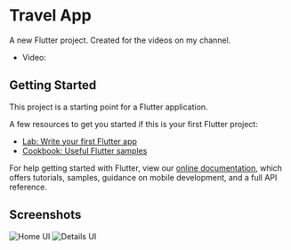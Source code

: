 # Travel App

A new Flutter project. Created for the videos on my channel.
- Video: 

## Getting Started

This project is a starting point for a Flutter application.

A few resources to get you started if this is your first Flutter project:

- [Lab: Write your first Flutter app](https://flutter.dev/docs/get-started/codelab)
- [Cookbook: Useful Flutter samples](https://flutter.dev/docs/cookbook)

For help getting started with Flutter, view our 
[online documentation](https://flutter.dev/docs), which offers tutorials, 
samples, guidance on mobile development, and a full API reference.

## Screenshots
![Home UI](https://raw.githubusercontent.com/jonathan1313/TravelsApp/master/screen_shot/home_shot.png)
![Details UI](https://raw.githubusercontent.com/jonathan1313/travels_app/master/screen_shot/details_shot.png)
